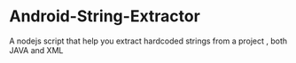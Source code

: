 # Android-String-Extractor
A nodejs script that help you extract hardcoded strings from a project , both JAVA and XML

